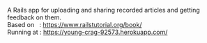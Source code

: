 A Rails app for uploading and sharing recorded articles and getting feedback on them.  
Based on&nbsp;&nbsp; : https://www.railstutorial.org/book/  
Running at : https://young-crag-92573.herokuapp.com/
